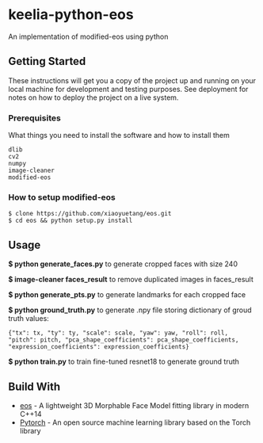 # keelia-python-eos
 
An implementation of modified-eos using python

## Getting Started

These instructions will get you a copy of the project up and running on your local machine for development and testing purposes. See deployment for notes on how to deploy the project on a live system.

### Prerequisites

What things you need to install the software and how to install them

```
dlib
cv2
numpy
image-cleaner
modified-eos
```

### How to setup modified-eos

```
$ clone https://github.com/xiaoyuetang/eos.git
$ cd eos && python setup.py install
```

## Usage

**$ python generate_faces.py** to generate cropped faces with size 240

**$ image-cleaner faces_result** to remove duplicated images in faces_result

**$ python generate_pts.py** to generate landmarks for each cropped face

**$ python ground_truth.py** to generate .npy file storing dictionary of groud truth values:

```
{"tx": tx, "ty": ty, "scale": scale, "yaw": yaw, "roll": roll, "pitch": pitch, "pca_shape_coefficients": pca_shape_coefficients, "expression_coefficients": expression_coefficients}
```

**$ python train.py** to train fine-tuned resnet18 to generate ground truth


## Build With
* [eos](https://github.com/patrikhuber/eos) - A lightweight 3D Morphable Face Model fitting library in modern C++14
* [Pytorch](https://pytorch.org/) - An open source machine learning library based on the Torch library
